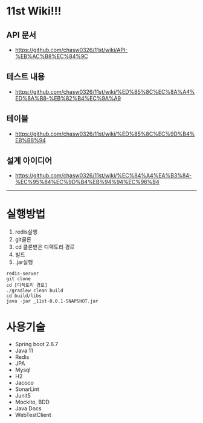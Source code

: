 # 11st Wiki!!!
## API 문서
- https://github.com/chasw0326/11st/wiki/API-%EB%AC%B8%EC%84%9C

## 테스트 내용
- https://github.com/chasw0326/11st/wiki/%ED%85%8C%EC%8A%A4%ED%8A%B8-%EB%82%B4%EC%9A%A9

## 테이블
- https://github.com/chasw0326/11st/wiki/%ED%85%8C%EC%9D%B4%EB%B8%94

## 설계 아이디어
- https://github.com/chasw0326/11st/wiki/%EC%84%A4%EA%B3%84-%EC%95%84%EC%9D%B4%EB%94%94%EC%96%B4

---

# 실행방법
1. redis실행
2. git클론
3. cd 클론받은 디렉토리 경로
4. 빌드
2. .jar실행

```text
redis-server
git clone
cd [디렉토리 경로]
./gradlew clean build
cd build/libs
java -jar _11st-0.0.1-SNAPSHOT.jar

```

# 사용기술
- Spring boot 2.6.7
- Java 11
- Redis
- JPA
- Mysql
- H2
- Jacoco
- SonarLint
- Junit5
- Mockito, BDD
- Java Docs
- WebTestClient
